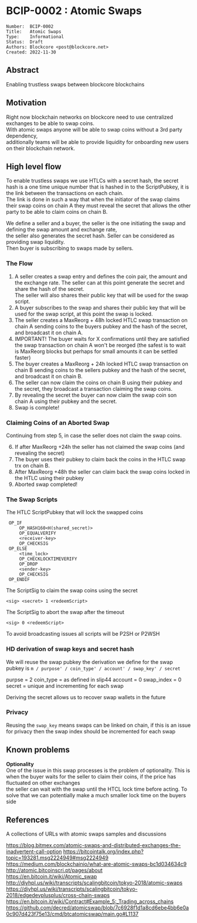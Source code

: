 # BCIP-0002 : Atomic Swaps

```
Number:  BCIP-0002
Title:   Atomic Swaps
Type:    Informational
Status:  Draft
Authors: Blockcore <post@blockcore.net>
Created: 2022-11-30
```

## Abstract

Enabling trustless swaps between blockcore blockchains

## Motivation

Right now blockchain networks on blockcore need to use centralized exchanges to be able to swap coins.  
With atomic swaps anyone will be able to swap coins without a 3rd party dependency,  
additionally teams will be able to provide liquidity for onboarding new users on their blockchain network.  

## High level flow

To enable trustless swaps we use HTLCs with a secret hash, the secret hash is a one time unique number that is hashed in to the ScriptPubkey, 
it is the link between the transactions on each chain.  
The link is done in such a way that when the initiator of the swap claims their swap coins on chain A they must 
reveal the secret that allows the other party to be able to claim coins on chain B.  

We define a seller and a buyer, the seller is the one initiating the swap and defining the swap amount and exchange rate,  
the seller also generates the secret hash.  Seller can be considered as providing swap liquidity.  
Then buyer is subscribing to swaps made by sellers.  


### The Flow

1. A seller creates a swap entry and defines the coin pair, the amount and the exchange rate. 
The seller can at this point generate the secret and share the hash of the secret.  
The seller will also shares their public key that will be used for the swap script.  
2. A buyer subscribes to the swap and shares their public key that will be used for the swap script, at this point the swap is locked.
3. The seller creates a MaxReorg + 48h locked HTLC swap transaction on chain A sending coins to the buyers pubkey and the hash of the secret, and broadcast it on chain A.  
4. IMPORTANT! The buyer waits for X confirmations until they are satisfied the swap transaction on chain A won't be reorged (the safest is to wait is MaxReorg blocks but perhaps for small amounts it can be settled faster)  
5. The buyer creates a MaxReorg + 24h locked HTLC swap transaction on chain B sending coins to the sellers pubkey and the hash of the secret, and broadcast it on chain B.  
6. The seller can now claim the coins on chain B using their pubkey and the secret, they broadcast a transaction claiming the swap coins.  
7. By revealing the secret the buyer can now claim the swap coin son chain A using their pubkey and the secret.  
8. Swap is complete!

### Claiming Coins of an Aborted Swap

Continuing from step 5, in case the seller does not claim the swap coins.

6. If after MaxReorg +24h the seller has not claimed the swap coins (and revealing the secret)
7. The buyer uses their pubkey to claim back the coins in the HTLC swap trx on chain B.  
8. After MaxReorg +48h the seller can claim  back the swap coins locked in the HTLC using their pubkey
9. Aborted swap completed!  

### The Swap Scripts 

The HTLC ScriptPubkey that will lock the swapped coins

```
 OP_IF
     OP_HASH160<H(shared_secret)>
     OP_EQUALVERIFY
     <receiver-key>
     OP_CHECKSIG
 OP_ELSE
     <time_lock>
     OP_CHECKLOCKTIMEVERIFY
     OP_DROP
     <sender-key>
     OP_CHECKSIG       
 OP_ENDIF

```

The ScriptSig to claim the swap coins using the secret
```
<sig> <secret> 1 <redeemScript>
```

The ScriptSig to abort the swap after the timeout
```
<sig> 0 <redeemScript>
```

To avoid broadcasting issues all scripts will be P2SH or P2WSH

### HD derivation of swap keys and secret hash

We will reuse the swap pubkey the derivation we define for the swap pubkey is 
`m / purpose' / coin_type' / account' / swap_key' / secret `

purpse = 2
coin_type = as defined in slip44
account = 0
swap_index = 0
secret = unique and incrementing for each swap

Deriving the secret allows us to recover swap wallets in the future

### Privacy
Reusing the `swap_key` means swaps can be linked on chain, if this is an issue for privacy then the swap index should be incremented for each swap 

## Known problems

**Optionality**  
One of the issue in this swap processes is the problem of optionality.
This is when the buyer waits for the seller to claim their coins, if the price has fluctuated on other exchanges    
the seller can wait with the swap until the HTCL lock time before acting.
To solve that we can potentially make a much smaller lock time on the buyers side 


## References

A collections of URLs with atomic swaps samples and discussions

https://blog.bitmex.com/atomic-swaps-and-distributed-exchanges-the-inadvertent-call-option
https://bitcointalk.org/index.php?topic=193281.msg2224949#msg2224949
https://medium.com/blockchainio/what-are-atomic-swaps-bc1d034634c9
http://atomic.bitcoinscri.pt/pages/about
https://en.bitcoin.it/wiki/Atomic_swap
http://diyhpl.us/wiki/transcripts/scalingbitcoin/tokyo-2018/atomic-swaps
https://diyhpl.us/wiki/transcripts/scalingbitcoin/tokyo-2018/edgedevplusplus/cross-chain-swaps
https://en.bitcoin.it/wiki/Contract#Example_5:_Trading_across_chains
https://github.com/decred/atomicswap/blob/7c6928f1d1a8cd6ebe4bb6e0a0c907d423f75e13/cmd/btcatomicswap/main.go#L1137
